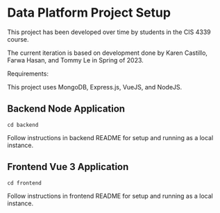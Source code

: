 # Data Platform Project Setup

This project has been developed over time by students in the CIS 4339 course.

The current iteration is based on development done by Karen Castillo, Farwa Hasan, and Tommy Le in Spring of 2023.

Requirements:

This project uses MongoDB, Express.js, VueJS, and NodeJS.

## Backend Node Application
```
cd backend
```
Follow instructions in backend README for setup and running as a local instance.

## Frontend Vue 3 Application
```
cd frontend
```
Follow instructions in frontend README for setup and running as a local instance.
